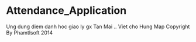 Attendance_Application
======================

Ung dung diem danh hoc giao ly gx Tan Mai .. Viet cho Hung Map
Copyright By Phamtlsoft 2014
